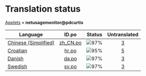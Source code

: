 # Translation status
[Applets](../../README.md) &#187; **netusagemonitor@pdcurtis**

Language | ID.po | Status | Untranslated
---------|:--:|:------:|:-----------:
[Chinese (Simplified)](../../language-status/zh_CN.md) | [zh_CN.po](po/zh_CN.po) | ![97%](http://progressed.io/bar/97) | [3](untranslated-po/zh_CN.md)
[Croatian](../../language-status/hr.md) | [hr.po](po/hr.po) | ![95%](http://progressed.io/bar/95) | [5](untranslated-po/hr.md)
[Danish](../../language-status/da.md) | [da.po](po/da.po) | ![97%](http://progressed.io/bar/97) | [3](untranslated-po/da.md)
[Swedish](../../language-status/sv.md) | [sv.po](po/sv.po) | ![97%](http://progressed.io/bar/97) | [3](untranslated-po/sv.md)
